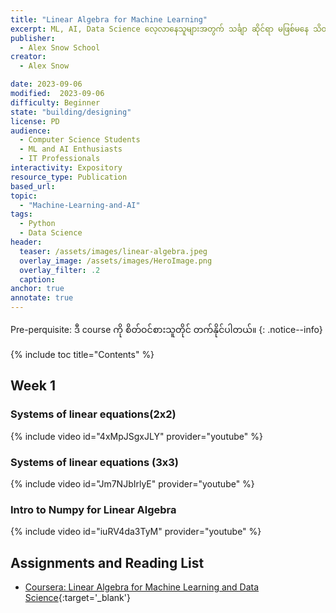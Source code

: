 ```yaml
---
title: "Linear Algebra for Machine Learning"
excerpt: ML, AI, Data Science လေ့လာနေသူများအတွက် သင်္ချာ ဆိုင်ရာ မဖြစ်မနေ သိထားသင့်တဲ့ အခြေခံများကို လေ့လာသွားရမှာ ဖြစ်ပါတယ်။ 
publisher:
  - Alex Snow School 
creator:
  - Alex Snow

date: 2023-09-06
modified:  2023-09-06
difficulty: Beginner
state: "building/designing"
license: PD
audience:
  - Computer Science Students
  - ML and AI Enthusiasts
  - IT Professionals
interactivity: Expository
resource_type: Publication
based_url: 
topic:
  - "Machine-Learning-and-AI"
tags:
  - Python
  - Data Science
header:
  teaser: /assets/images/linear-algebra.jpeg
  overlay_image: /assets/images/HeroImage.png
  overlay_filter: .2
  caption: 
anchor: true
annotate: true
---
```


Pre-perquisite: ဒီ course ကို စိတ်ဝင်စားသူတိုင် တက်နိုင်ပါတယ်။
{: .notice--info}

{% include toc title="Contents" %}


## Week 1

### Systems of linear equations(2x2)

{% include video id="4xMpJSgxJLY" provider="youtube" %}


### Systems of linear equations (3x3)

{% include video id="Jm7NJbIrlyE" provider="youtube" %}

### Intro to Numpy for Linear Algebra

{% include video id="iuRV4da3TyM" provider="youtube" %}

## Assignments and Reading List

- [Coursera: Linear Algebra for Machine Learning and Data Science](https://www.coursera.org/learn/machine-learning-linear-algebra?specialization=mathematics-for-machine-learning-and-data-science){:target='_blank'}
